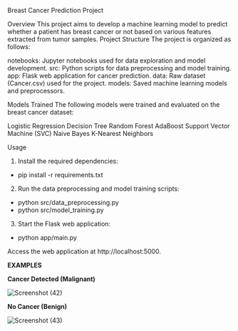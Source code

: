 Breast Cancer Prediction Project

Overview
This project aims to develop a machine learning model to predict whether a patient has breast cancer or not based on various features extracted from tumor samples.
Project Structure
The project is organized as follows:

notebooks: Jupyter notebooks used for data exploration and model development.
src: Python scripts for data preprocessing and model training.
app: Flask web application for cancer prediction.
data: Raw dataset (Cancer.csv) used for the project.
models: Saved machine learning models and preprocessors.

Models Trained
The following models were trained and evaluated on the breast cancer dataset:

Logistic Regression
Decision Tree
Random Forest
AdaBoost
Support Vector Machine (SVC)
Naive Bayes
K-Nearest Neighbors

Usage
1. Install the required dependencies:
- pip install -r requirements.txt

2. Run the data preprocessing and model training scripts:
- python src/data_preprocessing.py
- python src/model_training.py

3. Start the Flask web application:
- python app/main.py

Access the web application at http://localhost:5000.

****EXAMPLES****

****Cancer Detected (Malignant)****

![Screenshot (42)](https://github.com/user-attachments/assets/74d1e5ed-d3d3-417c-b6e7-a3c932fe82a2)

****No Cancer (Benign)****

![Screenshot (43)](https://github.com/user-attachments/assets/7a694e08-ea23-4b72-816d-bfc4f836fa02)
